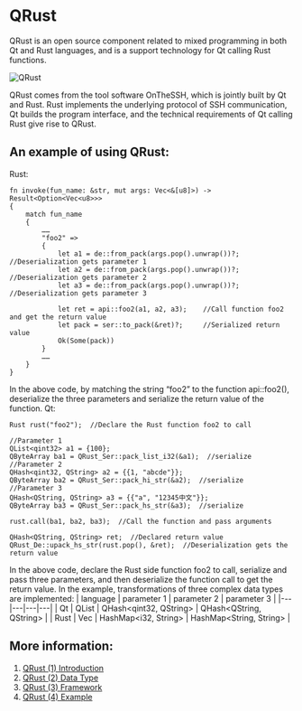 # QRust

QRust is an open source component related to mixed programming in both Qt and Rust languages, and is a support technology for Qt calling Rust functions.

![QRust](https://onthessh.com/wp-content/uploads/2024/11/%E5%B1%8F%E5%B9%95%E6%88%AA%E5%9B%BE-2024-11-11-110958.png)

QRust comes from the tool software OnTheSSH, which is jointly built by Qt and Rust. Rust implements the underlying protocol of SSH communication, Qt builds the program interface, and the technical requirements of Qt calling Rust give rise to QRust.

## An example of using QRust:
Rust:
```
fn invoke(fun_name: &str, mut args: Vec<&[u8]>) -> Result<Option<Vec<u8>>>
{
    match fun_name
    {
        ……
        "foo2" =>
        {
            let a1 = de::from_pack(args.pop().unwrap())?;  //Deserialization gets parameter 1
            let a2 = de::from_pack(args.pop().unwrap())?;    //Deserialization gets parameter 2
            let a3 = de::from_pack(args.pop().unwrap())?;  //Deserialization gets parameter 3
 
            let ret = api::foo2(a1, a2, a3);    //Call function foo2 and get the return value
            let pack = ser::to_pack(&ret)?;     //Serialized return value
            Ok(Some(pack))
        }
        ……
    }
}
```
In the above code, by matching the string “foo2” to the function api::foo2(), deserialize the three parameters and serialize the return value of the function.
Qt:
```
Rust rust("foo2");  //Declare the Rust function foo2 to call
 
//Parameter 1
QList<qint32> a1 = {100};
QByteArray ba1 = QRust_Ser::pack_list_i32(&a1);  //serialize
//Parameter 2
QHash<qint32, QString> a2 = {{1, "abcde"}};
QByteArray ba2 = QRust_Ser::pack_hi_str(&a2);  //serialize
//Parameter 3
QHash<QString, QString> a3 = {{"a", "12345中文"}};
QByteArray ba3 = QRust_Ser::pack_hs_str(&a3);  //serialize
 
rust.call(ba1, ba2, ba3);  //Call the function and pass arguments
 
QHash<QString, QString> ret;  //Declared return value
QRust_De::upack_hs_str(rust.pop(), &ret);  //Deserialization gets the return value
```
In the above code, declare the Rust side function foo2 to call, serialize and pass three parameters, and then deserialize the function call to get the return value. In the example, transformations of three complex data types are implemented:
| language | parameter 1 | parameter 2 | parameter 3 |
|---|---|---|---|
| Qt | QList<qint32> | QHash<qint32, QString> | QHash<QString, QString> |
| Rust | Vec<i32> | HashMap<i32, String> | HashMap<String, String> |

## More information:
1. [QRust (1) Introduction](https://onthessh.com/articles/qrust-1-introduction/)
2. [QRust (2) Data Type](https://onthessh.com/articles/qrust-2-data-type/)
3. [QRust (3) Framework](https://onthessh.com/articles/qrust-3-framework/)
4. [QRust (4) Example](https://onthessh.com/articles/qrust-4-example/)
